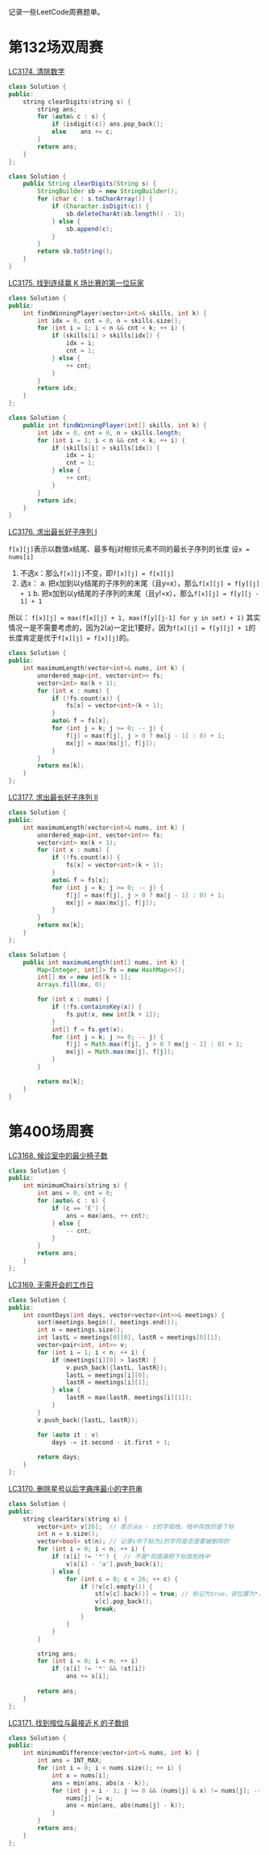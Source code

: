 记录一些LeetCode周赛题单。

# 第132场双周赛
[LC3174. 清除数字](https://leetcode.cn/problems/clear-digits/description/)
```C++
class Solution {
public:
    string clearDigits(string s) {
        string ans;
        for (auto& c : s) {
            if (isdigit(c)) ans.pop_back();
            else    ans += c;
        }
        return ans;
    }
};
```
```java
class Solution {
    public String clearDigits(String s) {
        StringBuilder sb = new StringBuilder();
        for (char c : s.toCharArray()) {
            if (Character.isDigit(c)) {
                sb.deleteCharAt(sb.length() - 1);
            } else {
                sb.append(c);
            }
        }
        return sb.toString();
    }
}
```

[LC3175. 找到连续赢 K 场比赛的第一位玩家](https://leetcode.cn/problems/find-the-first-player-to-win-k-games-in-a-row/description/)
```C++
class Solution {
public:
    int findWinningPlayer(vector<int>& skills, int k) {
        int idx = 0, cnt = 0, n = skills.size();
        for (int i = 1; i < n && cnt < k; ++ i) {
            if (skills[i] > skills[idx]) {
                idx = i;
                cnt = 1;
            } else {
                ++ cnt;
            }
        }
        return idx;
    }
};
```
```java
class Solution {
    public int findWinningPlayer(int[] skills, int k) {
        int idx = 0, cnt = 0, n = skills.length;
        for (int i = 1; i < n && cnt < k; ++ i) {
            if (skills[i] > skills[idx]) {
                idx = i;
                cnt = 1;
            } else {
                ++ cnt;
            }
        }
        return idx;
    }
}
```

[LC3176. 求出最长好子序列 I](https://leetcode.cn/problems/find-the-maximum-length-of-a-good-subsequence-i/description/)

`f[x][j]`表示以数值x结尾、最多有j对相邻元素不同的最长子序列的长度
设`x = nums[i]`
1. 不选x：那么`f[x][j]`不变，即`f[x][j] = f[x][j]`
2. 选x：
   a. 把x加到以y结尾的子序列的末尾（且y=x），那么`f[x][j] = f[y][j] + 1`
   b. 把x加到以y结尾的子序列的末尾（且y!=x），那么`f[x][j] = f[y][j - 1] + 1`

所以：
`f[x][j] = max(f[x][j] + 1, max(f[y][j-1] for y in set) + 1)`
其实情况一是不需要考虑的，因为2(a)一定比1要好，因为`f[x][j] = f[y][j] + 1`的长度肯定是优于`f[x][j] = f[x][j]`的。

```C++
class Solution {
public:
    int maximumLength(vector<int>& nums, int k) {
        unordered_map<int, vector<int>> fs;
        vector<int> mx(k + 1);
        for (int x : nums) {
            if (!fs.count(x)) {
                fs[x] = vector<int>(k + 1);
            }
            auto& f = fs[x];
            for (int j = k; j >= 0; -- j) {
                f[j] = max(f[j], j > 0 ? mx[j - 1] : 0) + 1;
                mx[j] = max(mx[j], f[j]);
            }
        }
        return mx[k];
    }
};
```

[LC3177. 求出最长好子序列 II](https://leetcode.cn/problems/find-the-maximum-length-of-a-good-subsequence-ii/description/)
```C++
class Solution {
public:
    int maximumLength(vector<int>& nums, int k) {
        unordered_map<int, vector<int>> fs;
        vector<int> mx(k + 1);
        for (int x : nums) {
            if (!fs.count(x)) {
                fs[x] = vector<int>(k + 1);
            }
            auto& f = fs[x];
            for (int j = k; j >= 0; -- j) {
                f[j] = max(f[j], j > 0 ? mx[j - 1] : 0) + 1;
                mx[j] = max(mx[j], f[j]);
            }
        }
        return mx[k];
    }
};
```
```java
class Solution {
    public int maximumLength(int[] nums, int k) {
        Map<Integer, int[]> fs = new HashMap<>();
        int[] mx = new int[k + 1];
        Arrays.fill(mx, 0);

        for (int x : nums) {
            if (!fs.containsKey(x)) {
                fs.put(x, new int[k + 1]);
            }
            int[] f = fs.get(x);
            for (int j = k; j >= 0; -- j) {
                f[j] = Math.max(f[j], j > 0 ? mx[j - 1] : 0) + 1;
                mx[j] = Math.max(mx[j], f[j]);
            }
        }

        return mx[k];
    }
}
```


# 第400场周赛
[LC3168. 候诊室中的最少椅子数](https://leetcode.cn/problems/minimum-number-of-chairs-in-a-waiting-room/description/)
```C++
class Solution {
public:
    int minimumChairs(string s) {
        int ans = 0, cnt = 0;
        for (auto& c : s) {
            if (c == 'E') {
                ans = max(ans, ++ cnt);
            } else {
                -- cnt;
            }
        }
        return ans;
    }
};
```

[LC3169. 无需开会的工作日](https://leetcode.cn/problems/count-days-without-meetings/description/)
```C++
class Solution {
public:
    int countDays(int days, vector<vector<int>>& meetings) {
        sort(meetings.begin(), meetings.end());
        int n = meetings.size();
        int lastL = meetings[0][0], lastR = meetings[0][1];
        vector<pair<int, int>> v;
        for (int i = 1; i < n; ++ i) {
            if (meetings[i][0] > lastR) {
                v.push_back({lastL, lastR});
                lastL = meetings[i][0];
                lastR = meetings[i][1];
            } else {
                lastR = max(lastR, meetings[i][1]);
            }
        }
        v.push_back({lastL, lastR});

        for (auto it : v) 
            days -= it.second - it.first + 1;
        
        return days;
    }
};
```

[LC3170. 删除星号以后字典序最小的字符串](https://leetcode.cn/problems/lexicographically-minimum-string-after-removing-stars/description/)
```C++
class Solution {
public:
    string clearStars(string s) {
        vector<int> v[26];  // 表示从a - z的字母栈，栈中存放的是下标
        int n = s.size();
        vector<bool> st(n); // 记录s中下标为i的字符是否是要被删除的
        for (int i = 0; i < n; ++ i) {
            if (s[i] != '*') {  // 不是*则直接把下标放到栈中
                v[s[i] - 'a'].push_back(i);
            } else {
                for (int c = 0; c < 26; ++ c) {
                    if (!v[c].empty()) {
                        st[v[c].back()] = true; // 标记为true，该位置为*，需要被删除
                        v[c].pop_back();
                        break;
                    }
                }
            }
        }

        string ans;
        for (int i = 0; i < n; ++ i)
            if (s[i] != '*' && !st[i])
                ans += s[i];
        
        return ans;
    }
};
```


[LC3171. 找到按位与最接近 K 的子数组](https://leetcode.cn/problems/find-subarray-with-bitwise-and-closest-to-k/description/)
```C++
class Solution {
public:
    int minimumDifference(vector<int>& nums, int k) {
        int ans = INT_MAX;
        for (int i = 0; i < nums.size(); ++ i) {
            int x = nums[i];
            ans = min(ans, abs(x - k));
            for (int j = i - 1; j >= 0 && (nums[j] & x) != nums[j]; -- j) {
                nums[j] |= x;
                ans = min(ans, abs(nums[j] - k));
            }
        }
        return ans;
    }
};
```
